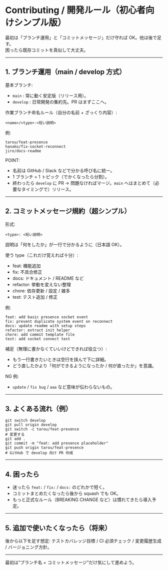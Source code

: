 # Contributing / 開発ルール（初心者向けシンプル版）

最初は「ブランチ運用」と「コミットメッセージ」だけ守れば OK。他は後で足す。  
困ったら既存コミットを真似して大丈夫。

---
## 1. ブランチ運用（main / develop 方式）

基本ブランチ:
- `main` : 常に動く安定版（リリース用）。
- `develop` : 日常開発の集約先。PR はまずここへ。

作業ブランチ命名ルール（自分の名前 + ざっくり内容）:
```
<name>/<type>-<短い説明>
```
例:
```
tarou/feat-presence
hanako/fix-socket-reconnect
jiro/docs-readme
```

POINT:
- 名前は GitHub / Slack などで分かる呼び名に統一。
- 1 ブランチ = 1 トピック（でかくなったら分割）。
- 終わったら `develop` に PR → 問題なければマージ。`main` へはまとめて（必要なタイミングで）リリース。

---
## 2. コミットメッセージ規約（超シンプル）

形式:
```
<type>: <短い説明>
```
説明は「何をしたか」が一行で分かるように（日本語 OK）。

使う type（これだけ覚えれば十分）:
- feat: 機能追加
- fix: 不具合修正
- docs: ドキュメント / README など
- refactor: 挙動を変えない整理
- chore: 依存更新 / 設定 / 雑多
- test: テスト追加 / 修正

例:
```
feat: add basic presence socket event
fix: prevent duplicate system event on reconnect
docs: update readme with setup steps
refactor: extract init helper
chore: add commit template file
test: add socket connect test
```

補足（無理に書かなくていいけどできれば役立つ）:
- もう一行書きたいときは空行を挟んで下に詳細。
- どう直したかより「何ができるようになったか / 何が直ったか」を意識。

NG 例:
- `update` / `fix bug` / `aaa` など意味が伝わらないもの。

---
## 3. よくある流れ（例）
```
git switch develop
git pull origin develop
git switch -c tarou/feat-presence
# 変更する
git add .
git commit -m "feat: add presence placeholder"
git push origin tarou/feat-presence
# GitHub で develop 向け PR 作成
```

---
## 4. 困ったら
- 迷ったら `feat:` / `fix:` / `docs:` のどれかで短く。
- コミットまとめたくなったら後から squash でも OK。
- もっと正式なルール（BREAKING CHANGE など）は慣れてきたら導入予定。

---
## 5. 追加で使いたくなったら（将来）
後から以下を足す想定: テストカバレッジ目標 / CI 必須チェック / 変更履歴生成 / バージョニング方針。

---
最初は“ブランチ名 + コミットメッセージ”だけ気にして進めよう。
